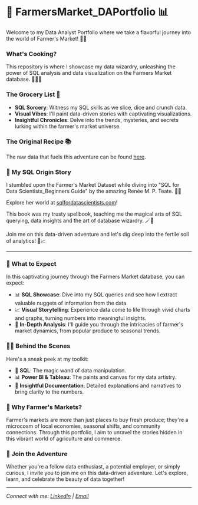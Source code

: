 # 🌽 FarmersMarket_DAPortfolio 📊

Welcome to my Data Analyst Portfolio where we take a flavorful journey into the world of Farmer's Market! 🚜💐

### What's Cooking?

This repository is where I showcase my data wizardry, unleashing the power of SQL analysis and data visualization on the Farmers Market database. 🧙‍♂️✨

### The Grocery List 🛒

- **SQL Sorcery**: Witness my SQL skills as we slice, dice and crunch data.
- **Visual Vibes**: I'll paint data-driven stories with captivating visualizations.
- **Insightful Chronicles**: Delve into the trends, mysteries, and secrets lurking within the farmer's market universe.

### The Original Recipe 📚

The raw data that fuels this adventure can be found [here](https://www.wiley.com/en-us/SQL+for+Data+Scientists%3A+A+Beginner%27s+Guide+for+Building+Datasets+for+Analysis-p-9781119669364).

### 📖 My SQL Origin Story

I stumbled upon the Farmer's Market Dataset while diving into "SQL for Data Scientists_Beginners Guide" by the amazing Renée M. P. Teate. 📖💡

Explore her world at [sqlfordatascientists.com](https://sqlfordatascientists.com/)!

This book was my trusty spellbook, teaching me the magical arts of SQL querying, data insights and the art of database wizardry. 🪄🔮

Join me on this data-driven adventure and let's dig deep into the fertile soil of analytics! 🌱📈

---

### 🍅 What to Expect

In this captivating journey through the Farmers Market database, you can expect:

- 📊 **SQL Showcase**: Dive into my SQL queries and see how I extract valuable nuggets of information from the data.
- 📈 **Visual Storytelling**: Experience data come to life through vivid charts and graphs, turning numbers into meaningful insights.
- 🧐 **In-Depth Analysis**: I'll guide you through the intricacies of farmer's market dynamics, from popular produce to seasonal trends.

### 🧙‍♂️ Behind the Scenes

Here's a sneak peek at my toolkit:

- 🐘 **SQL**: The magic wand of data manipulation.
- 📊 **Power BI & Tableau**: The paints and canvas for my data artistry.
- 📝 **Insightful Documentation**: Detailed explanations and narratives to bring clarity to the numbers.

### 🍎 Why Farmer's Markets?

Farmer's markets are more than just places to buy fresh produce; they're a microcosm of local economies, seasonal shifts, and community connections. Through this portfolio, I aim to unravel the stories hidden in this vibrant world of agriculture and commerce.

### 🌟 Join the Adventure

Whether you're a fellow data enthusiast, a potential employer, or simply curious, I invite you to join me on this data-driven adventure. Let's explore, learn, and celebrate the beauty of data together!

---

*Connect with me: [LinkedIn](https://www.linkedin.com/in/taisiyakaripidis/) | [Email](mailto:taisiya.karipidis@gmail.com)*
